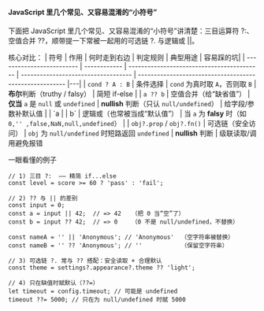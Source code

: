 #### JavaScript 里几个常见、又容易混淆的“小符号”

下面把 JavaScript 里几个常见、又容易混淆的“小符号”讲清楚：三目运算符 ?:、空值合并 ??，顺带提一下常被一起用的可选链 ?. 与逻辑或 ||。

核心对比：
| 符号                        | 作用           | 何时走到右边                                     | 判定规则                                | 典型用途                                                    | 容易踩的坑|
| ------------------------- | ------------ | ------------------------------------------ | ----------------------------------- | ------------------------------------------------------- |---|
| `cond ? A : B`            | 条件选择         | `cond` 为真时取 `A`，否则取 `B`                    | **布尔**判断（truthy / falsy）            | 简短 if-else                                              |
| `a ?? b`                  | 空值合并（给“缺省值”） | **仅当** `a` 是 `null` 或 `undefined`          | **nullish** 判断（只认 `null/undefined`） | 给字段/参数补默认值 |
| \`a                       |              | b\`                                        | 逻辑或（也常被当成“默认值”）                     | 当 `a` 为 **falsy** 时（如 `0,'' ,false,NaN,null,undefined`） |
| `obj?.prop` / `obj?.fn()` | 可选链（安全访问）    | `obj` 为 `null/undefined` 时短路返回 `undefined` | **nullish** 判断 | 级联读取/调用避免报错

一眼看懂的例子
```
// 1) 三目 ?:  —— 精简 if...else
const level = score >= 60 ? 'pass' : 'fail';

// 2) ?? 与 || 的差别
const input = 0;
const a = input || 42;  // => 42   （把 0 当“空”了）
const b = input ?? 42;  // => 0    （0 不是 null/undefined，不替换）

const nameA = '' || 'Anonymous'; // 'Anonymous'  （空字符串被替换）
const nameB = '' ?? 'Anonymous'; // ''           （保留空字符串）

// 3) 可选链 ?. 常与 ?? 搭配：安全读取 + 合理默认
const theme = settings?.appearance?.theme ?? 'light';

// 4) 只在缺值时赋默认（??=）
let timeout = config.timeout; // 可能是 undefined
timeout ??= 5000; // 只在为 null/undefined 时赋 5000
```
